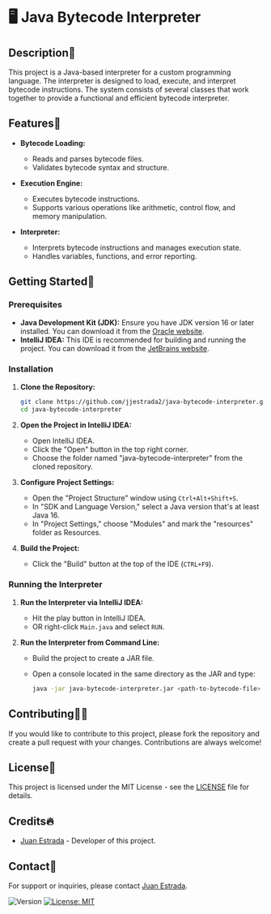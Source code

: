 # 🖥️ Java Bytecode Interpreter

## Description🤗

This project is a Java-based interpreter for a custom programming language. The interpreter is designed to load, execute, and interpret bytecode instructions. The system consists of several classes that work together to provide a functional and efficient bytecode interpreter.

## Features🙌

- **Bytecode Loading:**
  - Reads and parses bytecode files.
  - Validates bytecode syntax and structure.

- **Execution Engine:**
  - Executes bytecode instructions.
  - Supports various operations like arithmetic, control flow, and memory manipulation.

- **Interpreter:**
  - Interprets bytecode instructions and manages execution state.
  - Handles variables, functions, and error reporting.

## Getting Started🐢

### Prerequisites

- **Java Development Kit (JDK):** Ensure you have JDK version 16 or later installed. You can download it from the [Oracle website](https://www.oracle.com/java/technologies/javase-downloads.html).
- **IntelliJ IDEA:** This IDE is recommended for building and running the project. You can download it from the [JetBrains website](https://www.jetbrains.com/idea/download/).

### Installation

1. **Clone the Repository:**

    ```bash
    git clone https://github.com/jjestrada2/java-bytecode-interpreter.git
    cd java-bytecode-interpreter
    ```

2. **Open the Project in IntelliJ IDEA:**

    - Open IntelliJ IDEA.
    - Click the "Open" button in the top right corner.
    - Choose the folder named "java-bytecode-interpreter" from the cloned repository.

3. **Configure Project Settings:**

    - Open the "Project Structure" window using `Ctrl+Alt+Shift+S`.
    - In "SDK and Language Version," select a Java version that's at least Java 16.
    - In "Project Settings," choose "Modules" and mark the "resources" folder as Resources.

4. **Build the Project:**

    - Click the "Build" button at the top of the IDE (`CTRL+F9`).

### Running the Interpreter

1. **Run the Interpreter via IntelliJ IDEA:**
   - Hit the play button in IntelliJ IDEA.
   - OR right-click `Main.java` and select `RUN`.

2. **Run the Interpreter from Command Line:**
   - Build the project to create a JAR file.
   - Open a console located in the same directory as the JAR and type:

     ```bash
     java -jar java-bytecode-interpreter.jar <path-to-bytecode-file>
     ```


## Contributing🙇‍♂️

If you would like to contribute to this project, please fork the repository and create a pull request with your changes. Contributions are always welcome!

## License📜

This project is licensed under the MIT License - see the [LICENSE](https://choosealicense.com/licenses/mit/) file for details.

## Credits🔥

- [Juan Estrada](https://github.com/jjestrada2) - Developer of this project.

## Contact🦻

For support or inquiries, please contact [Juan Estrada](mailto:juan5801331@gmail.com).


<p>
  <img alt="Version" src="https://img.shields.io/badge/version-0.1.0-blue.svg?cacheSeconds=2592000" />
  <a href="#" target="_blank">
    <img alt="License: MIT" src="https://img.shields.io/badge/License-MIT-yellow.svg" />
  </a>
</p>

